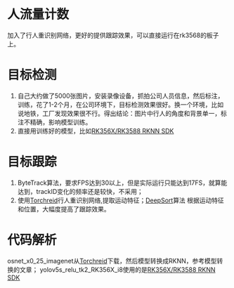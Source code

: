 # 人流量计数
  加入了行人重识别网络，更好的提供跟踪效果，可以直接运行在rk3568的板子上。

# 目标检测
1. 自己大约做了5000张图片，安装录像设备，抓拍公司人员信息，然后标注，训练，花了1-2个月，在公司环境下，目标检测效果很好。换一个环境，比如说地铁，工厂发现效果很不行。得出结论：图片中行人的角度和背景单一，标注不精确，影响模型训练。
2. 直接用训练好的模型，比如[RK356X/RK3588 RKNN SDK](https://www.t-firefly.com/doc/download/103.html)
# 目标跟踪

1. ByteTrack算法，要求FPS达到30以上，但是实际运行只能达到17FS，就算能达到，trackID变化的频率还是较快，不采用；
2. 使用[Torchreid](https://kaiyangzhou.github.io/deep-person-reid/index.html)行人重识别网络,提取运动特征；[DeepSort](https://github.com/shaoshengsong/DeepSORT)算法 根据运动特征和位置，大幅度提高了跟踪效果。

# 代码解析

osnet_x0_25_imagenet从[Torchreid](https://kaiyangzhou.github.io/deep-person-reid/index.html)下载，然后模型转换成RKNN，参考模型转换的文章；
yolov5s_relu_tk2_RK356X_i8使用的是[RK356X/RK3588 RKNN SDK](https://www.t-firefly.com/doc/download/103.html)


